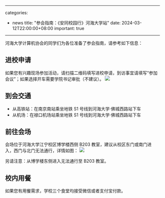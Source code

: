 
---
categories:
  - news
title: "参会指南：《安同校园行》河海大学站"
date: 2024-03-12T22:00:00+08:00
important: true
---

河海大学计算机协会的同学们为各位准备了参会指南，请参考如下信息：

## 进校申请 

如果您有兴趣现场参加活动，请扫描二维码填写进校申请，到访事宜请填写“参加会议”；如果选择开车需要学院书记审批（不建议）。
![](/assets/news/aosc-hhu-1.png)

## 到会交通

- 从高铁站：在南京南站乘坐地铁 S1 号线到河海大学·佛城西路站下车 
- 从机场：在禄口机场站乘坐地铁 S1 号线到河海大学·佛城西路站下车

## 前往会场

会场位于河海大学江宁校区博学楼西侧 B203 教室，建议从校区东门或南门进入，西门与北门无法通行，详情如图：
![](/assets/news/aosc-hhu-2.png)

另请注意：从博学楼东侧进入无法通行至 B203 教室。

## 校内用餐

如果您有用餐需求，学校三个食堂均接受微信或者支付宝付款。

